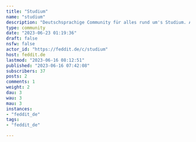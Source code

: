 ```yaml
---
title: "Studium" 
name: "studium"
description: "Deutschsprachige Community für alles rund um's Studium. Angefangen von Erfahrungsberichten von Mensagerichten über Neuigkeiten eurer Uni bis hin zum gegenseitigen Austausch bei Fragen und Problemen.English speakers are welcome as well!"
type: community
date: "2023-06-23 01:19:36"
draft: false
nsfw: false
actor_id: "https://feddit.de/c/studium"
host: feddit.de
lastmod: "2023-06-16 08:12:51"
published: "2023-06-16 07:42:08"
subscribers: 37
posts: 2
comments: 1
weight: 2
dau: 3
wau: 3
mau: 3
instances:
- "feddit_de"
tags: 
- "feddit_de"

---
```

